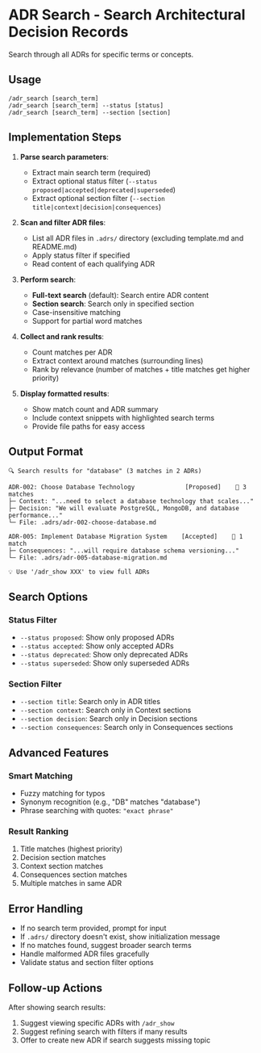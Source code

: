 # ADR Search - Search Architectural Decision Records

Search through all ADRs for specific terms or concepts.

## Usage
```
/adr_search [search_term]
/adr_search [search_term] --status [status]
/adr_search [search_term] --section [section]
```

## Implementation Steps

1. **Parse search parameters**:
   - Extract main search term (required)
   - Extract optional status filter (`--status proposed|accepted|deprecated|superseded`)
   - Extract optional section filter (`--section title|context|decision|consequences`)

2. **Scan and filter ADR files**:
   - List all ADR files in `.adrs/` directory (excluding template.md and README.md)
   - Apply status filter if specified
   - Read content of each qualifying ADR

3. **Perform search**:
   - **Full-text search** (default): Search entire ADR content
   - **Section search**: Search only in specified section
   - Case-insensitive matching
   - Support for partial word matches

4. **Collect and rank results**:
   - Count matches per ADR
   - Extract context around matches (surrounding lines)
   - Rank by relevance (number of matches + title matches get higher priority)

5. **Display formatted results**:
   - Show match count and ADR summary
   - Include context snippets with highlighted search terms
   - Provide file paths for easy access

## Output Format

```
🔍 Search results for "database" (3 matches in 2 ADRs)

ADR-002: Choose Database Technology              [Proposed]    📍 3 matches
├─ Context: "...need to select a database technology that scales..."
├─ Decision: "We will evaluate PostgreSQL, MongoDB, and database performance..."
└─ File: .adrs/adr-002-choose-database.md

ADR-005: Implement Database Migration System    [Accepted]    📍 1 match  
├─ Consequences: "...will require database schema versioning..."
└─ File: .adrs/adr-005-database-migration.md

💡 Use '/adr_show XXX' to view full ADRs
```

## Search Options

### Status Filter
- `--status proposed`: Show only proposed ADRs
- `--status accepted`: Show only accepted ADRs  
- `--status deprecated`: Show only deprecated ADRs
- `--status superseded`: Show only superseded ADRs

### Section Filter
- `--section title`: Search only in ADR titles
- `--section context`: Search only in Context sections
- `--section decision`: Search only in Decision sections  
- `--section consequences`: Search only in Consequences sections

## Advanced Features

### Smart Matching
- Fuzzy matching for typos
- Synonym recognition (e.g., "DB" matches "database")
- Phrase searching with quotes: `"exact phrase"`

### Result Ranking
1. Title matches (highest priority)
2. Decision section matches
3. Context section matches  
4. Consequences section matches
5. Multiple matches in same ADR

## Error Handling
- If no search term provided, prompt for input
- If `.adrs/` directory doesn't exist, show initialization message
- If no matches found, suggest broader search terms
- Handle malformed ADR files gracefully
- Validate status and section filter options

## Follow-up Actions
After showing search results:
1. Suggest viewing specific ADRs with `/adr_show`
2. Suggest refining search with filters if many results
3. Offer to create new ADR if search suggests missing topic